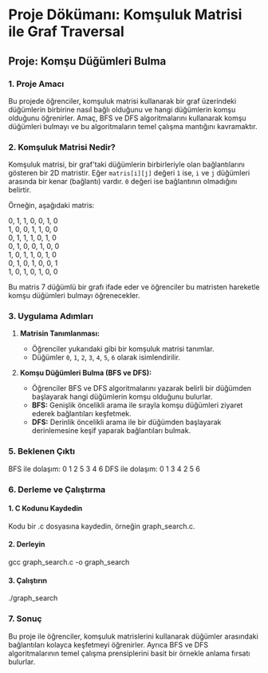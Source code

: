 # Proje Dökümanı: Komşuluk Matrisi ile Graf Traversal

## Proje: Komşu Düğümleri Bulma

### 1. Proje Amacı

Bu projede öğrenciler, komşuluk matrisi kullanarak bir graf üzerindeki düğümlerin birbirine nasıl bağlı olduğunu ve hangi düğümlerin komşu olduğunu öğrenirler. Amaç, BFS ve DFS algoritmalarını kullanarak komşu düğümleri bulmayı ve bu algoritmaların temel çalışma mantığını kavramaktır.

### 2. Komşuluk Matrisi Nedir?

Komşuluk matrisi, bir graf'taki düğümlerin birbirleriyle olan bağlantılarını gösteren bir 2D matristir. Eğer `matris[i][j]` değeri `1` ise, `i` ve `j` düğümleri arasında bir kenar (bağlantı) vardır. `0` değeri ise bağlantının olmadığını belirtir.

Örneğin, aşağıdaki matris:

0, 1, 1, 0, 0, 1, 0  
1, 0, 0, 1, 1, 0, 0  
0, 1, 1, 1, 0, 1, 0  
0, 1, 0, 0, 1, 0, 0  
1, 0, 1, 1, 0, 1, 0  
0, 1, 0, 1, 0, 0, 1  
1, 0, 1, 0, 1, 0, 0

Bu matris 7 düğümlü bir grafı ifade eder ve öğrenciler bu matristen hareketle komşu düğümleri bulmayı öğrenecekler.

### 3. Uygulama Adımları

1. **Matrisin Tanımlanması:**

   - Öğrenciler yukarıdaki gibi bir komşuluk matrisi tanımlar.
   - Düğümler `0`, `1`, `2`, `3`, `4`, `5`, `6` olarak isimlendirilir.

2. **Komşu Düğümleri Bulma (BFS ve DFS):**
   - Öğrenciler BFS ve DFS algoritmalarını yazarak belirli bir düğümden başlayarak hangi düğümlerin komşu olduğunu bulurlar.
   - **BFS:** Genişlik öncelikli arama ile sırayla komşu düğümleri ziyaret ederek bağlantıları keşfetmek.
   - **DFS:** Derinlik öncelikli arama ile bir düğümden başlayarak derinlemesine keşif yaparak bağlantıları bulmak.

### 5. Beklenen Çıktı

BFS ile dolaşım: 0 1 2 5 3 4 6
DFS ile dolaşım: 0 1 3 4 2 5 6

### 6. Derleme ve Çalıştırma

#### 1. C Kodunu Kaydedin

Kodu bir .c dosyasına kaydedin, örneğin graph_search.c.

#### 2. Derleyin

gcc graph_search.c -o graph_search

#### 3. Çalıştırın

./graph_search

### 7. Sonuç

Bu proje ile öğrenciler, komşuluk matrislerini kullanarak düğümler arasındaki bağlantıları kolayca keşfetmeyi öğrenirler. Ayrıca BFS ve DFS algoritmalarının temel çalışma prensiplerini basit bir örnekle anlama fırsatı bulurlar.
